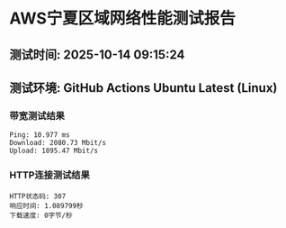 # AWS宁夏区域网络性能测试报告
## 测试时间: 2025-10-14 09:15:24
## 测试环境: GitHub Actions Ubuntu Latest (Linux)

### 带宽测试结果
```
Ping: 10.977 ms
Download: 2080.73 Mbit/s
Upload: 1895.47 Mbit/s
```

### HTTP连接测试结果
```
HTTP状态码: 307
响应时间: 1.089799秒
下载速度: 0字节/秒
```


